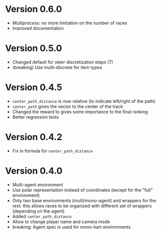 # Version 0.6.0

- *Multiprocess*: no more limitation on the number of races
- Improved documentation

# Version 0.5.0

- Changed default for steer discretization steps (7)
- (breaking) Use multi-discrete for item types

# Version 0.4.5

- `center_path_distance` is now relative (to indicate left/right of the path)
- `center_path` gives the vector to the center of the track
- Changed the reward to gives some importance to the final ranking
- Better regression tests

# Version 0.4.2

- Fix in formula for `center_path_distance`

# Version 0.4.0

- Multi-agent environment
- Use polar representation instead of coordinates (except for the "full" environment)
- Only two base environments (multi/mono-agent) and wrappers for the rest: this allows races to be organized with different set of wrappers (depending on the agent)
- Added `center_path_distance`
- Allow to change player name and camera mode
- breaking: Agent spec is used for mono-kart environments
